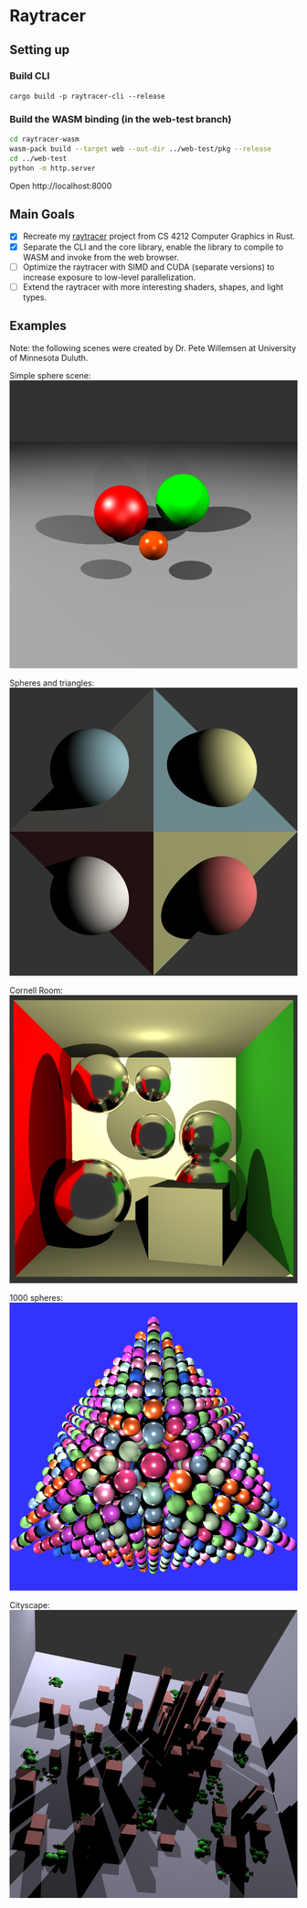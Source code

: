 # Raytracer

## Setting up

### Build CLI
`cargo build -p raytracer-cli --release`

### Build the WASM binding (in the web-test branch)
```sh
cd raytracer-wasm
wasm-pack build --target web --out-dir ../web-test/pkg --release
cd ../web-test
python -m http.server
```
Open http://localhost:8000

## Main Goals
- [x] Recreate my [raytracer](https://github.com/reecelikesramen/raytracer) project from CS 4212 Computer Graphics in Rust.
- [x] Separate the CLI and the core library, enable the library to compile to WASM and invoke from the web browser.
- [ ] Optimize the raytracer with SIMD and CUDA (separate versions) to increase exposure to low-level parallelization.
- [ ] Extend the raytracer with more interesting shaders, shapes, and light types.

## Examples
Note: the following scenes were created by Dr. Pete Willemsen at University of Minnesota Duluth.

Simple sphere scene:
![3 spheres upon a plane with 3 lights casting shadows](renders/simple_sphere_scene.png)

Spheres and triangles:
![4 spheres and 4 triangles arranged to make an intriguing pattern](renders/spheres_and_triangles.png)

Cornell Room:
![A cube room with a short box and six mirrored spheres inside](renders/cornell_room.png)

1000 spheres:
![10 x 10 x 10 spheres equally spaced with various shaders and lights](renders/spheres_1K.png)

Cityscape:
![Boxy skyscrapers and spheres made to look like trees make a city](renders/box_sphere_test.png)
